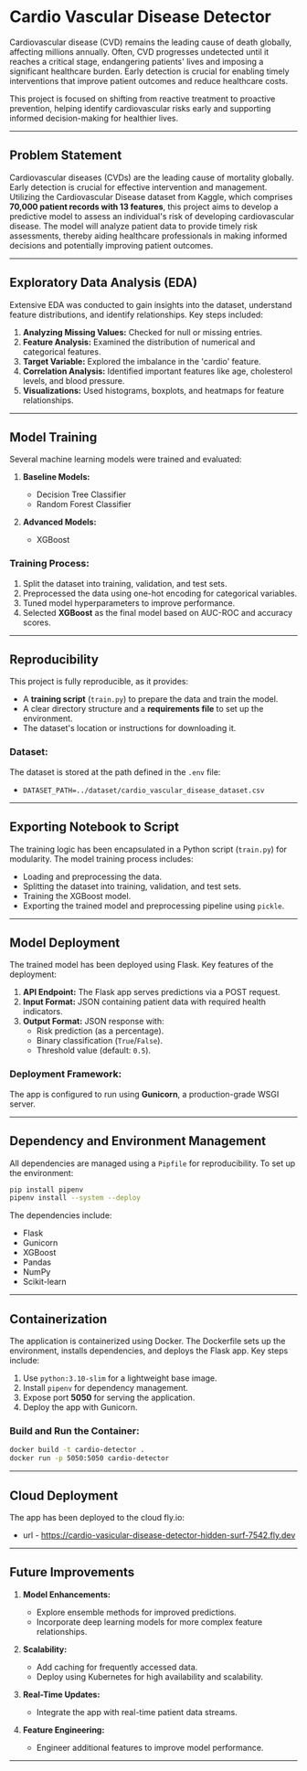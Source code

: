 # Cardio Vascular Disease Detector

Cardiovascular disease (CVD) remains the leading cause of death globally, affecting millions annually. Often, CVD progresses undetected until it reaches a critical stage, endangering patients' lives and imposing a significant healthcare burden. Early detection is crucial for enabling timely interventions that improve patient outcomes and reduce healthcare costs.

This project is focused on shifting from reactive treatment to proactive prevention, helping identify cardiovascular risks early and supporting informed decision-making for healthier lives.

---

## Problem Statement

Cardiovascular diseases (CVDs) are the leading cause of mortality globally. Early detection is crucial for effective intervention and management. Utilizing the Cardiovascular Disease dataset from Kaggle, which comprises **70,000 patient records with 13 features**, this project aims to develop a predictive model to assess an individual's risk of developing cardiovascular disease. The model will analyze patient data to provide timely risk assessments, thereby aiding healthcare professionals in making informed decisions and potentially improving patient outcomes.

---

## Exploratory Data Analysis (EDA)

Extensive EDA was conducted to gain insights into the dataset, understand feature distributions, and identify relationships. Key steps included:

1. **Analyzing Missing Values:** Checked for null or missing entries.
2. **Feature Analysis:** Examined the distribution of numerical and categorical features.
3. **Target Variable:** Explored the imbalance in the 'cardio' feature.
4. **Correlation Analysis:** Identified important features like age, cholesterol levels, and blood pressure.
5. **Visualizations:** Used histograms, boxplots, and heatmaps for feature relationships.

---

## Model Training

Several machine learning models were trained and evaluated:

1. **Baseline Models:**
   - Decision Tree Classifier
   - Random Forest Classifier

2. **Advanced Models:**
   - XGBoost

### Training Process:

1. Split the dataset into training, validation, and test sets.
2. Preprocessed the data using one-hot encoding for categorical variables.
3. Tuned model hyperparameters to improve performance.
4. Selected **XGBoost** as the final model based on AUC-ROC and accuracy scores.

---

## Reproducibility

This project is fully reproducible, as it provides:
- A **training script** (`train.py`) to prepare the data and train the model.
- A clear directory structure and a **requirements file** to set up the environment.
- The dataset's location or instructions for downloading it.

### Dataset:
The dataset is stored at the path defined in the `.env` file:
- `DATASET_PATH=../dataset/cardio_vascular_disease_dataset.csv`

---

## Exporting Notebook to Script

The training logic has been encapsulated in a Python script (`train.py`) for modularity. The model training process includes:

- Loading and preprocessing the data.
- Splitting the dataset into training, validation, and test sets.
- Training the XGBoost model.
- Exporting the trained model and preprocessing pipeline using `pickle`.

---

## Model Deployment

The trained model has been deployed using Flask. Key features of the deployment:

1. **API Endpoint:** The Flask app serves predictions via a POST request.
2. **Input Format:** JSON containing patient data with required health indicators.
3. **Output Format:** JSON response with:
   - Risk prediction (as a percentage).
   - Binary classification (`True`/`False`).
   - Threshold value (default: `0.5`).

### Deployment Framework:
The app is configured to run using **Gunicorn**, a production-grade WSGI server.

---

## Dependency and Environment Management

All dependencies are managed using a `Pipfile` for reproducibility. To set up the environment:

```bash
pip install pipenv
pipenv install --system --deploy
```

The dependencies include:
- Flask
- Gunicorn
- XGBoost
- Pandas
- NumPy
- Scikit-learn

---

## Containerization

The application is containerized using Docker. The Dockerfile sets up the environment, installs dependencies, and deploys the Flask app. Key steps include:

1. Use `python:3.10-slim` for a lightweight base image.
2. Install `pipenv` for dependency management.
3. Expose port **5050** for serving the application.
4. Deploy the app with Gunicorn.

### Build and Run the Container:
```bash
docker build -t cardio-detector .
docker run -p 5050:5050 cardio-detector
```

---

## Cloud Deployment

The app has been deployed to the cloud fly.io:
- url - https://cardio-vasicular-disease-detector-hidden-surf-7542.fly.dev
---

## Future Improvements

1. **Model Enhancements:**
   - Explore ensemble methods for improved predictions.
   - Incorporate deep learning models for more complex feature relationships.

2. **Scalability:**
   - Add caching for frequently accessed data.
   - Deploy using Kubernetes for high availability and scalability.

3. **Real-Time Updates:**
   - Integrate the app with real-time patient data streams.

4. **Feature Engineering:**
   - Engineer additional features to improve model performance.

---